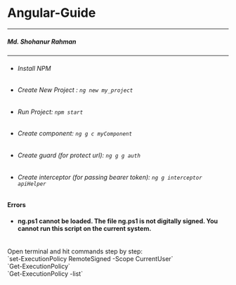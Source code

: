 # Angular-Guide
---
##### Md. Shohanur Rahman
***

- ###### Install NPM
- ###### Create New Project : `ng new my_project`
- ###### Run Project: `npm start`
- ###### Create component: `ng g c myComponent`
- ###### Create guard (for protect url): `ng g g auth`
- ###### Create interceptor (for passing bearer token): `ng g interceptor apiHelper`

#### Errors
- #### ng.ps1 cannot be loaded. The file ng.ps1 is not digitally signed. You cannot run this script on the current system.
<br/>
Open terminal and hit commands step by step:
<br/>
`set-ExecutionPolicy RemoteSigned -Scope CurrentUser`
<br>
`Get-ExecutionPolicy`
<br>
`Get-ExecutionPolicy -list`
